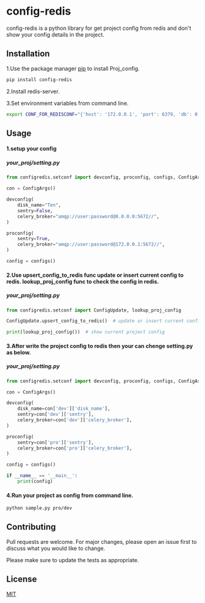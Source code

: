 # config-redis

config-redis is a python library for get project config from redis and don't show your config details in the project.

## Installation

1.Use the package manager [pip](https://pypi.org/project/config-redis/) to install Proj_config.

```bash
pip install config-redis
```

2.Install redis-server.

3.Set environment variables from command line.

```bash
export CONF_FOR_REDISCONF="{'host': '172.0.0.1', 'port': 6379, 'db': 0, 'password': 'your_password', 'decode_responses': True}" :$CONF_FOR_REDISCONF
```



## Usage

#### 1.setup your config
##### your_proj/setting.py
```python
from configredis.setconf import devconfig, proconfig, configs, ConfigArgs

con = ConfigArgs()

devconfig(
    disk_name="Ten",
    sentry=False,
    celery_broker="amqp://user:password@0.0.0.0:5672//",
)

proconfig(
    sentry=True,
    celery_broker="amqp://user:password@172.0.0.1:5672//",
)

config = configs()
```

#### 2.Use upsert_config_to_redis func update or insert current config to redis.  lookup_proj_config func to check the config in redis.
##### your_proj/setting.py
```python
from configredis.setconf import ConfigUpdate, lookup_proj_config

ConfigUpdate.upsert_config_to_redis()  # update or insert current config to redis.

print(lookup_proj_config())  # show current project config

```

#### 3.After write the project config to redis then your can chenge setting.py as below.
##### your_proj/setting.py
```python
from configredis.setconf import devconfig, proconfig, configs, ConfigArgs

con = ConfigArgs()

devconfig(
    disk_name=con['dev']['disk_name'],
    sentry=con['dev']['sentry'],
    celery_broker=con['dev']['celery_broker'],
)

proconfig(
    sentry=con['pro']['sentry'],
    celery_broker=con['pro']['celery_broker'],
)

config = configs()

if __name__ == '__main__':
    print(config)
``` 

#### 4.Run your project as config from command line.
```bash
python sample.py pro/dev
```


## Contributing
Pull requests are welcome. For major changes, please open an issue first to discuss what you would like to change.

Please make sure to update the tests as appropriate.

## License
[MIT](https://choosealicense.com/licenses/mit/)
